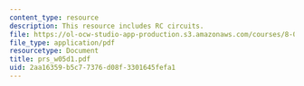 ```yaml
---
content_type: resource
description: This resource includes RC circuits.
file: https://ol-ocw-studio-app-production.s3.amazonaws.com/courses/8-02t-electricity-and-magnetism-spring-2005/2aa16359b5c77376d08f3301645fefa1_prs_w05d1.pdf
file_type: application/pdf
resourcetype: Document
title: prs_w05d1.pdf
uid: 2aa16359-b5c7-7376-d08f-3301645fefa1
---
```

